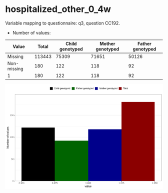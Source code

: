 # hospitalized_other_0_4w
Variable mapping to questionnaire: q3, question CC192.
- Number of values:

| Value | Total | Child genotyped | Mother genotyped | Father genotyped |
| ----- | ----- | --------------- | ---------------- | ---------------- |
| Missing | 113443 | 75309 | 71651 | 50126 |
| Non-missing | 180 | 122 | 118 | 92 |
| 1 | 180 | 122 | 118 | 92 |



![](hospitalized_other_0_4w_n.png)



